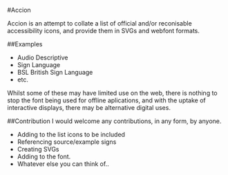#Accion

Accion is an attempt to collate a list of official and/or reconisable accessibility icons, and provide them in SVGs and webfont formats.

##Examples
- Audio Descriptive
- Sign Language
- BSL British Sign Language
- etc.

Whilst some of these may have limited use on the web, there is nothing to stop the font being used for offline aplications, and with the uptake of interactive displays, there may be alternative digital uses.

##Contribution
I would welcome any contributions, in any form, by anyone. 
- Adding to the list icons to be included
- Referencing source/example signs
- Creating SVGs
- Adding to the font.
- Whatever else you can think of..
